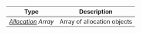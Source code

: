 |                   Type                    |         Description         |
| :---------------------------------------: | :-------------------------: |
| [*Allocation*](types/#allocation) *Array* | Array of allocation objects |

